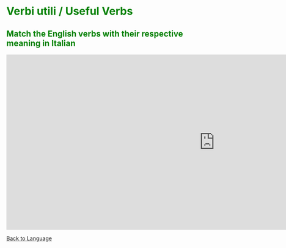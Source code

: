 <h1 style="color:green;"> Verbi utili / Useful Verbs </h1>

<h2 style="color:green;"> Match the English verbs with their respective meaning in Italian </h2>

<iframe src="https://h5p.org/h5p/embed/370670" width="1090" height="460" frameborder="0" allowfullscreen="allowfullscreen"></iframe><script src="https://h5p.org/sites/all/modules/h5p/library/js/h5p-resizer.js" charset="UTF-8"></script>

<p> 
<a style="float:left;" href="language.html" class="btn2"> Back to Language</a>
</p>
<div style="clear:both;"> </div>
